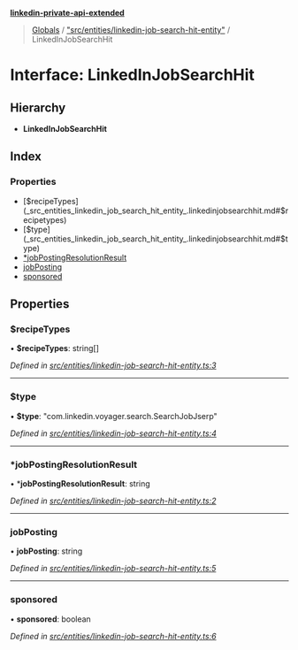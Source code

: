 **[linkedin-private-api-extended](../README.md)**

> [Globals](../globals.md) / ["src/entities/linkedin-job-search-hit-entity"](../modules/_src_entities_linkedin_job_search_hit_entity_.md) / LinkedInJobSearchHit

# Interface: LinkedInJobSearchHit

## Hierarchy

* **LinkedInJobSearchHit**

## Index

### Properties

* [$recipeTypes](_src_entities_linkedin_job_search_hit_entity_.linkedinjobsearchhit.md#$recipetypes)
* [$type](_src_entities_linkedin_job_search_hit_entity_.linkedinjobsearchhit.md#$type)
* [*jobPostingResolutionResult](_src_entities_linkedin_job_search_hit_entity_.linkedinjobsearchhit.md#*jobpostingresolutionresult)
* [jobPosting](_src_entities_linkedin_job_search_hit_entity_.linkedinjobsearchhit.md#jobposting)
* [sponsored](_src_entities_linkedin_job_search_hit_entity_.linkedinjobsearchhit.md#sponsored)

## Properties

### $recipeTypes

•  **$recipeTypes**: string[]

*Defined in [src/entities/linkedin-job-search-hit-entity.ts:3](https://github.com/khanhtranngoccva/linkedin-private-api/blob/0b23a8c/src/entities/linkedin-job-search-hit-entity.ts#L3)*

___

### $type

•  **$type**: \"com.linkedin.voyager.search.SearchJobJserp\"

*Defined in [src/entities/linkedin-job-search-hit-entity.ts:4](https://github.com/khanhtranngoccva/linkedin-private-api/blob/0b23a8c/src/entities/linkedin-job-search-hit-entity.ts#L4)*

___

### *jobPostingResolutionResult

•  ***jobPostingResolutionResult**: string

*Defined in [src/entities/linkedin-job-search-hit-entity.ts:2](https://github.com/khanhtranngoccva/linkedin-private-api/blob/0b23a8c/src/entities/linkedin-job-search-hit-entity.ts#L2)*

___

### jobPosting

•  **jobPosting**: string

*Defined in [src/entities/linkedin-job-search-hit-entity.ts:5](https://github.com/khanhtranngoccva/linkedin-private-api/blob/0b23a8c/src/entities/linkedin-job-search-hit-entity.ts#L5)*

___

### sponsored

•  **sponsored**: boolean

*Defined in [src/entities/linkedin-job-search-hit-entity.ts:6](https://github.com/khanhtranngoccva/linkedin-private-api/blob/0b23a8c/src/entities/linkedin-job-search-hit-entity.ts#L6)*
